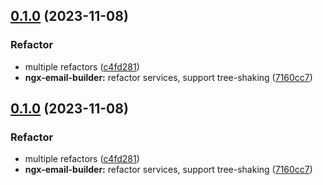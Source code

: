 

## [0.1.0](https://github.com/wanoo21/ngb.email/compare/ngx-email-builder-0.1.1...0.1.0) (2023-11-08)


### Refactor

* multiple refactors ([c4fd281](https://github.com/wanoo21/ngb.email/commit/c4fd281875b638d9e0fc2de972bc340ab5270442))
* **ngx-email-builder:** refactor services, support tree-shaking ([7160cc7](https://github.com/wanoo21/ngb.email/commit/7160cc75d81f22a8210dc809163d7f6e099e000b))

## [0.1.0](https://github.com/wanoo21/ngb.email/compare/ngx-email-builder-0.1.1...0.1.0) (2023-11-08)


### Refactor

* multiple refactors ([c4fd281](https://github.com/wanoo21/ngb.email/commit/c4fd281875b638d9e0fc2de972bc340ab5270442))
* **ngx-email-builder:** refactor services, support tree-shaking ([7160cc7](https://github.com/wanoo21/ngb.email/commit/7160cc75d81f22a8210dc809163d7f6e099e000b))